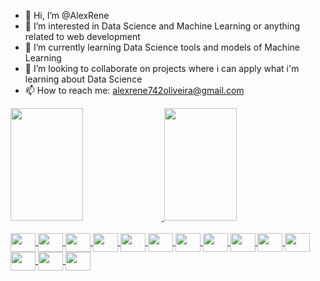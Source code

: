  - 👋 Hi, I’m @AlexRene
- 👀 I’m interested in Data Science and Machine Learning or anything related to web development 
- 🌱 I’m currently learning Data Science tools and models of Machine Learning
- 💞️ I’m looking to collaborate on projects where i can apply what i'm learning about Data Science
- 📫 How to reach me: alexrene742oliveira@gmail.com

<div>
 <a href = "https://github.com/AlexRene">
  <img height = "180em" width = "48%" src = "https://github-readme-stats.vercel.app/api?username=AlexRene&show_icons=true&theme=dracula">
  <img height = "180em" width = "48%" src = "https://github-readme-stats.vercel.app/api/top-langs/?username=AlexRene&theme=dracula">
</div>
 
 <div style="display: inline_block"><br>
  <img align="center" alt="" height="30" width="40" src="https://cdn.jsdelivr.net/gh/devicons/devicon/icons/android/android-original.svg">
  <img align="center" alt="" height="30" width="40" src="https://cdn.jsdelivr.net/gh/devicons/devicon/icons/arduino/arduino-original.svg">
  <img align="center" alt="" height="30" width="40" src="https://cdn.jsdelivr.net/gh/devicons/devicon/icons/flutter/flutter-original.svg">
  <img align="center" alt="" height="30" width="40" src="https://cdn.jsdelivr.net/gh/devicons/devicon/icons/git/git-original.svg">
  <img align="center" alt="" height="30" width="40" src="https://cdn.jsdelivr.net/gh/devicons/devicon/icons/kaggle/kaggle-original.svg">
  <img align="center" alt="" height="30" width="40" src="https://cdn.jsdelivr.net/gh/devicons/devicon/icons/linux/linux-original.svg">
  <img align="center" alt="" height="30" width="40" src="https://cdn.jsdelivr.net/gh/devicons/devicon/icons/python/python-original.svg">
  <img align="center" alt="" height="30" width="40" src="https://cdn.jsdelivr.net/gh/devicons/devicon/icons/trello/trello-plain.svg">
  <img align="center" alt="" height="30" width="40" src="https://cdn.jsdelivr.net/gh/devicons/devicon/icons/unity/unity-original.svg">
  <img align="center" alt="" height="30" width="40" src="https://cdn.jsdelivr.net/gh/devicons/devicon/icons/jupyter/jupyter-original.svg">
  <img align="center" alt="" height="30" width="40" src="https://cdn.jsdelivr.net/gh/devicons/devicon/icons/firebase/firebase-plain.svg">
  <img align="center" alt="" height="30" width="40" src="https://cdn.jsdelivr.net/gh/devicons/devicon/icons/debian/debian-original.svg">
  <img align="center" alt="" height="30" width="40" src="https://cdn.jsdelivr.net/gh/devicons/devicon/icons/dart/dart-original.svg">
  <img align="center" alt="" height="30" width="40" src="https://cdn.jsdelivr.net/gh/devicons/devicon/icons/c/c-original.svg">
 </div>

<!---
AlexRene/AlexRene is a ✨ special ✨ repository because its `README.md` (this file) appears on your GitHub profile.
You can click the Preview link to take a look at your changes.
--->
